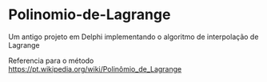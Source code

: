 # Polinomio-de-Lagrange
Um antigo projeto em Delphi implementando o algoritmo de interpolação de Lagrange

Referencia para o método
https://pt.wikipedia.org/wiki/Polinômio_de_Lagrange

